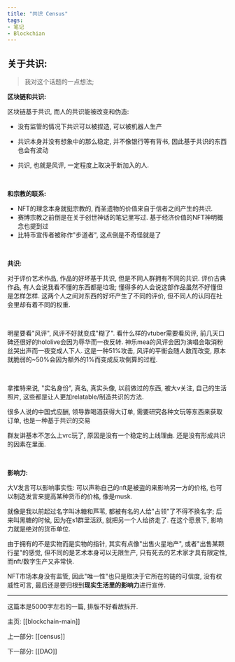 ```yaml
---
title: "共识 Census"
tags:
- 笔记
- Blockchian
---
```


## 关于共识:

> 我对这个话题的一点想法;

**区块链和共识:**

区块链基于共识, 而人的共识能被改变和伪造:

-  没有监管的情况下共识可以被捏造, 可以被机器人生产

- 共识本身并没有想象中的那么稳定, 并不像银行等有背书, 因此基于共识的东西也会有波动
-  共识, 也就是风评, 一定程度上取决于新加入的人.

<br>

**和宗教的联系:**

- NFT的理念本身就挺宗教的, 而圣遗物的价值来自于信者之间产生的共识. 
- 赛博宗教之前倒是在关于创世神话的笔记里写过. 基于经济价值的NFT神明概念也提到过
- 比特币宣传者被称作"步道者", 这点倒是不奇怪就是了


<br>

**共识:**

对于评价艺术作品, 作品的好坏基于共识, 但是不同人群拥有不同的共识. 评价古典作品, 有人会说我看不懂的东西都是垃圾; 懂得多的人会说这部作品虽然不好懂但是怎样怎样. 这两个人之间对东西的好坏产生了不同的评价, 但不同人的认同在社会里却有着不同的权重.

<br>

明星要看"风评", 风评不好就变成"糊了". 看什么样的vtuber需要看风评, 前几天口碑还很好的hololive会因为辱华而一夜反转. 神乐mea的风评会因为演唱会取消粉丝哭出声而一夜变成人下人. 这是一种51%攻击, 风评的平衡会随人数而改变, 原本就脆弱的~50%会因为额外的1%而变成反攻倒算的过程.

<br>

拿推特来说, "实名身份", 真名, 真实头像, 以前做过的东西, 被大v关注, 自己的生活照片, 这些都是让人更加relatable/制造共识的方法.

很多人说的中国式应酬, 领导靠喝酒获得大订单, 需要研究各种文玩等东西来获取订单, 也是一种基于共识的交易

群友讲基本不怎么上vrc玩了, 原因是没有一个稳定的上线理由. 还是没有形成共识的因素在里面.

<br>

**影响力:**

大V发言可以影响事实性: 可以声称自己的nft是被盗的来影响另一方的价格, 也可以制造发言来提高某种货币的价格, 像是musk. 

就像是我以前起过名字叫冰糖和芦苇, 都被有名的人给"占领"了不得不换名字; 后来叫黑糖的时候, 因为在s1群里活跃, 就把另一个人给挤走了. 在这个愿景下, 影响力就是绝对的货币单位.

由于拥有的不是实物而是实物的指针, 其实有点像"出售火星地产", 或者"出售某颗行星"的感觉, 但不同的是艺术本身可以无限生产, 只有死去的艺术家才具有限定性, 而nft/数字生产又非常快.

NFT市场本身没有监管, 因此"唯一性"也只是取决于它所在的链的可信度, 没有权威性可言, 最后还是要归根到**现实生活里的影响力**进行宣传.



---

这篇本是5000字左右的一篇, 排版不好看故拆开.

主页: [[blockchain-main]]

上一部分: [[census]]

下一部分: [[DAO]]